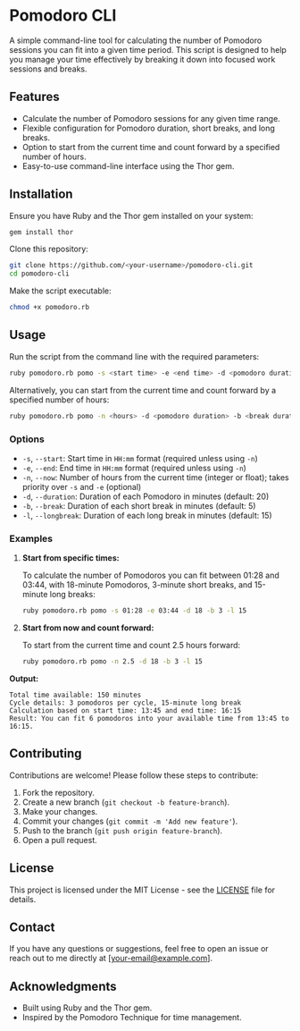# Pomodoro CLI

A simple command-line tool for calculating the number of Pomodoro sessions you can fit into a given time period. This script is designed to help you manage your time effectively by breaking it down into focused work sessions and breaks.

## Features

- Calculate the number of Pomodoro sessions for any given time range.
- Flexible configuration for Pomodoro duration, short breaks, and long breaks.
- Option to start from the current time and count forward by a specified number of hours.
- Easy-to-use command-line interface using the Thor gem.

## Installation

Ensure you have Ruby and the Thor gem installed on your system:

```bash
gem install thor
```

Clone this repository:

```bash
git clone https://github.com/<your-username>/pomodoro-cli.git
cd pomodoro-cli
```

Make the script executable:

```bash
chmod +x pomodoro.rb
```

## Usage

Run the script from the command line with the required parameters:

```bash
ruby pomodoro.rb pomo -s <start time> -e <end time> -d <pomodoro duration> -b <break duration> -l <long break duration>
```

Alternatively, you can start from the current time and count forward by a specified number of hours:

```bash
ruby pomodoro.rb pomo -n <hours> -d <pomodoro duration> -b <break duration> -l <long break duration>
```

### Options

- `-s`, `--start`: Start time in `HH:mm` format (required unless using `-n`)
- `-e`, `--end`: End time in `HH:mm` format (required unless using `-n`)
- `-n`, `--now`: Number of hours from the current time (integer or float); takes priority over `-s` and `-e` (optional)
- `-d`, `--duration`: Duration of each Pomodoro in minutes (default: 20)
- `-b`, `--break`: Duration of each short break in minutes (default: 5)
- `-l`, `--longbreak`: Duration of each long break in minutes (default: 15)

### Examples

1. **Start from specific times:**

   To calculate the number of Pomodoros you can fit between 01:28 and 03:44, with 18-minute Pomodoros, 3-minute short breaks, and 15-minute long breaks:

   ```bash
   ruby pomodoro.rb pomo -s 01:28 -e 03:44 -d 18 -b 3 -l 15
   ```

2. **Start from now and count forward:**

   To start from the current time and count 2.5 hours forward:

   ```bash
   ruby pomodoro.rb pomo -n 2.5 -d 18 -b 3 -l 15
   ```

**Output:**

```
Total time available: 150 minutes
Cycle details: 3 pomodoros per cycle, 15-minute long break
Calculation based on start time: 13:45 and end time: 16:15
Result: You can fit 6 pomodoros into your available time from 13:45 to 16:15.
```

## Contributing

Contributions are welcome! Please follow these steps to contribute:

1. Fork the repository.
2. Create a new branch (`git checkout -b feature-branch`).
3. Make your changes.
4. Commit your changes (`git commit -m 'Add new feature'`).
5. Push to the branch (`git push origin feature-branch`).
6. Open a pull request.

## License

This project is licensed under the MIT License - see the [LICENSE](LICENSE) file for details.

## Contact

If you have any questions or suggestions, feel free to open an issue or reach out to me directly at [your-email@example.com].

## Acknowledgments

- Built using Ruby and the Thor gem.
- Inspired by the Pomodoro Technique for time management.
